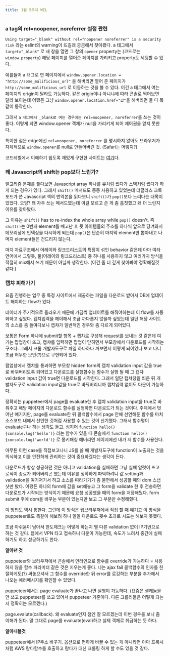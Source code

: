 ```yaml
---
title: 1월 5주차 WIL
---
```


### a tag의 rel=noopener, noreferrer 설정 관련

`Using target="_blank" without rel="noopener noreferrer" is a security risk` 라는 eslint의 warning이 뜨길래 궁금해서 찾아봤다. a 태그에서 `target="_blank"` 로 새 창을 열면 그 창의 `opener` property는 (코드로는 `window.property`) 해당 페이지를 열어준 페이지를 가리키고 property도 세팅할 수 있다. 

예를들어 a 태그로 연 페이지에서 `window.opener.location = "http://some_malificious_url"` 을 해버리면 열어 준 페이지가 `http://some_malificious_url` 로 이동하는 것을 볼 수 있다. 이건 a 태그에서 여는 페이지의 origin이 달라도 가능하다. 같은 origin이냐 아니냐에 따라 콘솔로 찍어보면 달라 보이는데 어쨌든 그냥 `window.opener.location.href="값"`을 해버리면 둘 다 똑같이 동작한다.

그래서 `a 태그에서 _blank로 여는 경우에는 rel=noopener, noreferrer`를 쓰는 것이 좋다. 이렇게 되면 window.opener 객체가 null을 가리키게 되어 제어권을 얻지 못한다. 

특이한 점은 edge에선 `rel=noopener, noreferrer` 를 명시하지 않아도 브라우저가 자체적으로 `window.opener`를 null로 만들어버린 것. (Safari는 어떻지?)

코드레벨에서 이해하기 쉽도록 재밌게 구현한 사이트는 [여기](https://mathiasbynens.github.io/rel-noopener/)다. 

### 왜 Javascript의 shift는 pop보다 느린가?

알고리즘 문제를 풀다보면 Javascript array 하나를 큐처럼 썼다가 스택처럼 썼다가 하게 되는 경우가 있다. 그래서 `shift()` 메서드도 종종 사용하고 있었는데 더글라스 크록포드가 쓴 Javascript 책의 번역본을 읽다보니 `shift()`가 `pop()`보다 느리다는 대목이 있었다. 오잉? 꽤 자주 쓰는 메서드였는데 이걸 모르고 쓴 게 좀 흠칫했고 왜 더 느린지 이유를 찾아봤다. 

그 이유는 `shift()` has to re-index the whole array while `pop()` doesn't. 즉 `shift()`는 0번째 element를 빼고난 후 뒷 아이템들의 주소를 하나씩 앞으로 당겨와서  메모리상에 인덱싱을 다시하게 되는데  `pop()`은 단순히 마지막 element만 뽑아내고 나머지 element들은 건드리지 않는다. 

마치 자료구조에서 어레이와 링크드리스트의 특징이 섞인 behavior 같은데 아마 여타 언어에서 그렇듯, 둘(어레이와 링크드리스트) 중 하나를 사용하지 않고 여러가지 방식을 적절히 mix해서 쓰기 때문이 아닐까 생각한다. (이건 좀 더 깊게 찾아봐야 정확해질것 같다.)


### 캡챠 피해가기

요즘 진행하는 업무 중 특정 사이트에서 제공하는 파일을 다운로드 받아서 DB에 업데이트 해야하는 flow가 있다.

데이터가 주기적으로 올라오기 때문에 가끔씩 업데이트를 해줘야하는데 이 flow를 자동화하고 싶었다. 캡챠입력을 해야해서 조금 까다롭지 않을까 싶었는데 일단 해당 사이트의 소스를 좀 들여다보니 캡챠가 일반적인 경우와 좀 다르게 되어있다.

보통은 Form 하나에 submit할 항목 + 캡챠로 구성해 request를 보내는 것 같은데 여기는 팝업창이 뜨고, 캡챠를 입력하면 팝업이 닫히면서 부모창에서 다운로드를 시작하는 구조다. 그래서 크롬 개발자도구로 파일 하나하나 까보면서 어떻게 되어있나 보고 나니 조금 허무한 보안(?)으로 구현되어 있다. 

팝업창에서 캡챠를 통과하면 부모창 hidden form의 캡챠 validation input 값을 true로 바꿔버리도록 되어있고 다운로드를 실행함수는 함수가 실행 될 때 그 캡챠 validation input 값이 true면 다운로드를 시작한다. 그래서 일단 캡챠창을 띄운 뒤 개발자도구로 validation input값을 true로 바꿔버리니까 캡챠입력 없이도 다운이 가능하다. 

정확히는 puppeteer에서 page를 evaluate한 후 캡챠 validation input을 true로 바꿔주고 해당 페이지의 다운로드 함수를 실행하면 다운로드가 되는 것이다. 주제에서 벗어난 얘기지만, page를 evaluate한 뒤 콜백함수에서 page 안에 선언해둔 함수를 마치 소스코드 내에서 선언한 것처럼 사용할 수 있는 것이 신기했다. 그래서 함수명이 evaluate구나 하는 생각도 들고. 심지어 `function hello() {console.log('hello')}` 라는 함수가 있을 때 콘솔에서 `function hello() {console.log('world')}` 로 몽키패칭 해버리면 페이지에선 내가 저 함수를 사용한다.

아무튼 이런 case를 직접보고나니 JS를 쓸 때 개발자도구에 function이 노출되는 것을 의식하고 이를 안전하게 관리하는 것이 중요하겠다는 생각이 든다.

다운로드가 항상 성공하던 것은 아니고 validation을 실패하면 그냥 실패 알럿이 뜨고 로직이 종료가 되어버리곤 했는데 이유를 정확하게 파악하려니 값 setting과 validation을 여기저기서 하고 소스를 따라가기가 좀 불편해서 성공할 때의 dom 스냅샷만 봤다. 어쨌든 하나의 form에 값을 set해놓고 그 form을 validate 한 후 전송하면 다운로드가 시작되는 방식이기 때문에 요청 성공했을 때의 form을 저장해뒀다. form submit 후에 dom을 바꾸는 부분이 있는지만 보고 그 부분만 수정해줬다. 

이 방법도 역시 통한다. 그런데 이 방식은 웹브라우저에서 직접 할 때 얘기고 이 방식을 puppeteer로도 똑같이 해보려 하니 일일 다운로드 횟수 초과로 시도는 해보지 못했다. 

조금 아쉬움이 남아서 한도체크는 어떻게 하는지 별 다른 validation 없이 IP기반으로 하는 것 같다. 웹에서 VPN 타고 접속하니 다운이 가능한데, 속도가 느려서 중간에 실패하기도 하고 성공하기도 한다. 

__알아낸 것__

puppeteer와 브라우저에서 콘솔에서 인라인으로 함수를 override가 가능하다 = 사용하지 않을 함수 파라미터 같은 것은 지우는게 좋다. 나는 ajax fail 콜백함수의 인자를 친절하게도(?) 써놓으셔서 그 함수를 override한 뒤 error를 로깅하는 부분을 추가해서 나오는 에러메시지를 확인할 수 있었다. 

puppeteer에서는 page evaluate가 끝나고 나면 실행이 가능하다. (요즘은 셀레늄을 안 쓰고 puppeteer를 쓰고 있어서 puppeteer 기준이다. 다른 크롤러들은 어떻게 되는지 정확히는 모르겠다.)

page.evalute(callback). 왜 evaluate인지 첨엔 잘 모르겠는데 이번 경우를 보니 좀 이해가 된다. 말 그대로 page를 evaluate(eval)하고 실제 객체로 취급하는 듯 하다.

__알아내볼것__

puppeteer에서 IP주소 바꾸기. 옵션으로 편하게 바꿀 수 있는 게 아니라면 아마 프록시처럼 AWS 람다함수를 호출하고 람다가 대신 크롤링 하게 할 수도 있을 것 같다.
